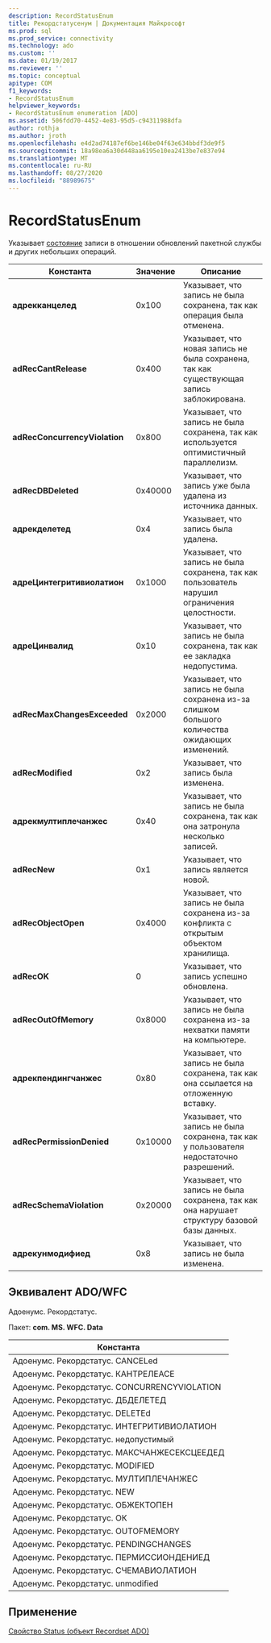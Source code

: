 ```yaml
---
description: RecordStatusEnum
title: Рекордстатусенум | Документация Майкрософт
ms.prod: sql
ms.prod_service: connectivity
ms.technology: ado
ms.custom: ''
ms.date: 01/19/2017
ms.reviewer: ''
ms.topic: conceptual
apitype: COM
f1_keywords:
- RecordStatusEnum
helpviewer_keywords:
- RecordStatusEnum enumeration [ADO]
ms.assetid: 506fdd70-4452-4e83-95d5-c94311988dfa
author: rothja
ms.author: jroth
ms.openlocfilehash: e4d2ad74187ef6be146be04f63e634bbdf3de9f5
ms.sourcegitcommit: 18a98ea6a30d448aa6195e10ea2413be7e837e94
ms.translationtype: MT
ms.contentlocale: ru-RU
ms.lasthandoff: 08/27/2020
ms.locfileid: "88989675"
---
```

# <a name="recordstatusenum"></a>RecordStatusEnum
Указывает [состояние](./status-property-ado-recordset.md) записи в отношении обновлений пакетной службы и других небольших операций.  
  
|Константа|Значение|Описание|  
|--------------|-----------|-----------------|  
|**адрекканцелед**|0x100|Указывает, что запись не была сохранена, так как операция была отменена.|  
|**adRecCantRelease**|0x400|Указывает, что новая запись не была сохранена, так как существующая запись заблокирована.|  
|**adRecConcurrencyViolation**|0x800|Указывает, что запись не была сохранена, так как используется оптимистичный параллелизм.|  
|**adRecDBDeleted**|0x40000|Указывает, что запись уже была удалена из источника данных.|  
|**адрекделетед**|0x4|Указывает, что запись была удалена.|  
|**адреЦинтегритивиолатион**|0x1000|Указывает, что запись не была сохранена, так как пользователь нарушил ограничения целостности.|  
|**адреЦинвалид**|0x10|Указывает, что запись не была сохранена, так как ее закладка недопустима.|  
|**adRecMaxChangesExceeded**|0x2000|Указывает, что запись не была сохранена из-за слишком большого количества ожидающих изменений.|  
|**adRecModified**|0x2|Указывает, что запись была изменена.|  
|**адрекмултиплечанжес**|0x40|Указывает, что запись не была сохранена, так как она затронула несколько записей.|  
|**adRecNew**|0x1|Указывает, что запись является новой.|  
|**adRecObjectOpen**|0x4000|Указывает, что запись не была сохранена из-за конфликта с открытым объектом хранилища.|  
|**adRecOK**|0|Указывает, что запись успешно обновлена.|  
|**adRecOutOfMemory**|0x8000|Указывает, что запись не была сохранена из-за нехватки памяти на компьютере.|  
|**адрекпендингчанжес**|0x80|Указывает, что запись не была сохранена, так как она ссылается на отложенную вставку.|  
|**adRecPermissionDenied**|0x10000|Указывает, что запись не была сохранена, так как у пользователя недостаточно разрешений.|  
|**adRecSchemaViolation**|0x20000|Указывает, что запись не была сохранена, так как она нарушает структуру базовой базы данных.|  
|**адрекунмодифиед**|0x8|Указывает, что запись не была изменена.|  
  
## <a name="adowfc-equivalent"></a>Эквивалент ADO/WFC  
 Адоенумс. Рекордстатус.  
  
 Пакет: **com. MS. WFC. Data**  
  
|Константа|  
|--------------|  
|Адоенумс. Рекордстатус. CANCELed|  
|Адоенумс. Рекордстатус. КАНТРЕЛЕАСЕ|  
|Адоенумс. Рекордстатус. CONCURRENCYVIOLATION|  
|Адоенумс. Рекордстатус. ДБДЕЛЕТЕД|  
|Адоенумс. Рекордстатус. DELETEd|  
|Адоенумс. Рекордстатус. ИНТЕГРИТИВИОЛАТИОН|  
|Адоенумс. Рекордстатус. недопустимый|  
|Адоенумс. Рекордстатус. МАКСЧАНЖЕСЕКСЦЕЕДЕД|  
|Адоенумс. Рекордстатус. MODIFIED|  
|Адоенумс. Рекордстатус. МУЛТИПЛЕЧАНЖЕС|  
|Адоенумс. Рекордстатус. NEW|  
|Адоенумс. Рекордстатус. ОБЖЕКТОПЕН|  
|Адоенумс. Рекордстатус. ОК|  
|Адоенумс. Рекордстатус. OUTOFMEMORY|  
|Адоенумс. Рекордстатус. PENDINGCHANGES|  
|Адоенумс. Рекордстатус. ПЕРМИССИОНДЕНИЕД|  
|Адоенумс. Рекордстатус. СЧЕМАВИОЛАТИОН|  
|Адоенумс. Рекордстатус. unmodified|  
  
## <a name="applies-to"></a>Применение  
 [Свойство Status (объект Recordset ADO)](./status-property-ado-recordset.md)